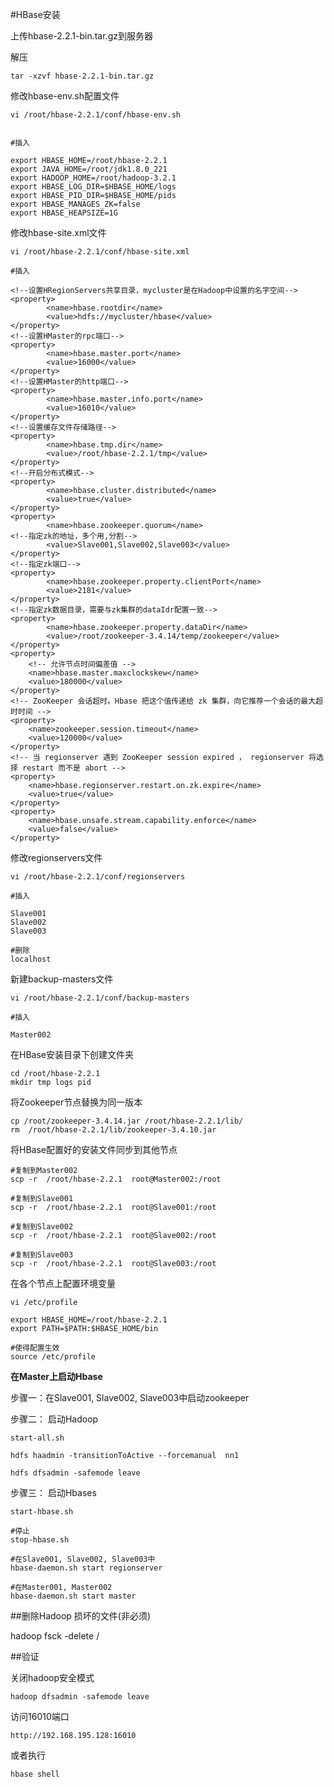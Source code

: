 #HBase安装


上传hbase-2.2.1-bin.tar.gz到服务器


解压

    tar -xzvf hbase-2.2.1-bin.tar.gz


修改hbase-env.sh配置文件

	vi /root/hbase-2.2.1/conf/hbase-env.sh


	#插入

	export HBASE_HOME=/root/hbase-2.2.1
	export JAVA_HOME=/root/jdk1.8.0_221
	export HADOOP_HOME=/root/hadoop-3.2.1
	export HBASE_LOG_DIR=$HBASE_HOME/logs
	export HBASE_PID_DIR=$HBASE_HOME/pids
	export HBASE_MANAGES_ZK=false
	export HBASE_HEAPSIZE=1G


修改hbase-site.xml文件

	vi /root/hbase-2.2.1/conf/hbase-site.xml

	#插入

	<!--设置HRegionServers共享目录，mycluster是在Hadoop中设置的名字空间-->
	<property>
	        <name>hbase.rootdir</name>
	        <value>hdfs://mycluster/hbase</value>
	</property>
	<!--设置HMaster的rpc端口-->
	<property>
	        <name>hbase.master.port</name>
	        <value>16000</value>
	</property>
	<!--设置HMaster的http端口-->
	<property>
	        <name>hbase.master.info.port</name>
	        <value>16010</value>
	</property>
	<!--设置缓存文件存储路径-->
	<property>
	        <name>hbase.tmp.dir</name>
	        <value>/root/hbase-2.2.1/tmp</value>
	</property>
	<!--开启分布式模式-->
	<property>
	        <name>hbase.cluster.distributed</name>
	        <value>true</value>
	</property>
	<property>
	        <name>hbase.zookeeper.quorum</name>
	<!--指定zk的地址，多个用,分割-->
	        <value>Slave001,Slave002,Slave003</value>
	</property>	
	<!--指定zk端口-->
	<property>
	        <name>hbase.zookeeper.property.clientPort</name>
	        <value>2181</value>
	</property>	
	<!--指定zk数据目录，需要与zk集群的dataIdr配置一致-->
	<property>
	        <name>hbase.zookeeper.property.dataDir</name>
	        <value>/root/zookeeper-3.4.14/temp/zookeeper</value>
	</property>	
	<property>
		<!-- 允许节点时间偏差值 -->
		<name>hbase.master.maxclockskew</name>
		<value>180000</value>
	</property>
	<!-- ZooKeeper 会话超时。Hbase 把这个值传递给 zk 集群，向它推荐一个会话的最大超时时间 -->
    <property>
        <name>zookeeper.session.timeout</name>
        <value>120000</value>
    </property>
	<!-- 当 regionserver 遇到 ZooKeeper session expired ， regionserver 将选择 restart 而不是 abort -->
    <property>
        <name>hbase.regionserver.restart.on.zk.expire</name>
        <value>true</value>
    </property>
	<property>
		<name>hbase.unsafe.stream.capability.enforce</name>
		<value>false</value>
	</property>


修改regionservers文件

	vi /root/hbase-2.2.1/conf/regionservers

	#插入

	Slave001
	Slave002
	Slave003

	#删除
	localhost
	

新建backup-masters文件

	vi /root/hbase-2.2.1/conf/backup-masters

	#插入

	Master002


在HBase安装目录下创建文件夹

	cd /root/hbase-2.2.1
	mkdir tmp logs pid


将Zookeeper节点替换为同一版本

	cp /root/zookeeper-3.4.14.jar /root/hbase-2.2.1/lib/
	rm  /root/hbase-2.2.1/lib/zookeeper-3.4.10.jar

将HBase配置好的安装文件同步到其他节点

	#复制到Master002
	scp -r  /root/hbase-2.2.1  root@Master002:/root

	#复制到Slave001
	scp -r  /root/hbase-2.2.1  root@Slave001:/root

	#复制到Slave002
	scp -r  /root/hbase-2.2.1  root@Slave002:/root

	#复制到Slave003
	scp -r  /root/hbase-2.2.1  root@Slave003:/root
    

在各个节点上配置环境变量

	vi /etc/profile

	export HBASE_HOME=/root/hbase-2.2.1
	export PATH=$PATH:$HBASE_HOME/bin

	#使得配置生效
	source /etc/profile



**在Master上启动Hbase**
	
步骤一：在Slave001, Slave002, Slave003中启动zookeeper

	
步骤二： 启动Hadoop
	
	start-all.sh

	hdfs haadmin -transitionToActive --forcemanual  nn1
	
	hdfs dfsadmin -safemode leave
	
步骤三： 启动Hbases

	start-hbase.sh

	#停止
	stop-hbase.sh

	#在Slave001, Slave002, Slave003中
	hbase-daemon.sh start regionserver

	#在Master001, Master002
	hbase-daemon.sh start master


##删除Hadoop 损坏的文件(非必须)

 hadoop fsck -delete /



##验证

关闭hadoop安全模式

	hadoop dfsadmin -safemode leave


访问16010端口

	http://192.168.195.128:16010


或者执行

	hbase shell




